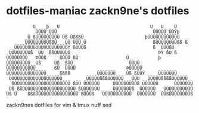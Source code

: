 dotfiles-maniac zackn9ne's dotfiles
===============
              Ü    þ   Ü                                  Ü   Ü    Û
               ÛÛÜÜ ÜÜÛ                                    ÛÛÛÜÜ ÜÛÝþ
            Ü ßÜÛÛÛÛÛÛÜÜ Üß ÜßßßÜ                       þÜÜÜÛÛÛÛÛÛÛÛÜ
           ÜÜÜÜÜÜÜÜÜßßÛ   ÜÛ ÜÛÜ Û                         ßÛÛÛÛÛÛÛÛßß ß
       ÜÜÛÛÛÛÛÛÛÛÛÛÛÛÛÜÜÜÛÛÝ ßÛÛÛß                         ß  ÛÛÛßÜ
     ÜÛÛÛÛÛÛÛß  ÜÜ  ßßÛÛÛÛÛÛ                                 ÞÝ ßÜ ß
    ÜÛÛÛÛÛÛÛ   ÞÛÛß     ßÛÛÛ ßÜ                  Ü           þ
    ÛÛÛÛÛÛÛÛÜ  Üß     Üß  ßÛÛ                     ÛÛÜÜ
    ÛÛÛÛÛÛÛÛÛÛÜ       ßÜ  ÜÛÛÜ                   ÞÛÛÛÛÛ
    ÛÛÛÛÛÛÛÛÛÛÛÛÛÜÜ     ßßßß          ÜÜÜÜÜÜÜ    Ûß ßÛÛÝ     ÜÜÜÜÜÜÜ
     ÛÛÛÛÛÛÛÛÛÛÛÛÛÛÛÛÛÜÜÜ         ÜÛÛÛÛßßßÛÛÛÛÛÜ   ÜÛÛ   ÜÜÛÛÛßßßßÛÛÛÛÜÜ
      ßÛÛÛÛÛÛÛÛÛÛÛÛÛÛÛÛÛÛÛÛÜ ßÜÜ ÜÛÛÛÛÛ     ÛÛÛÛÛÛÜÛÛß ÜÛÛÛÛÛ      ÛÛÛÛÛÛÜ
     Üß ßßÛÛÛÛÛÛÛÛÛÛÛÛÛÛÛÛÛÛÛÜ ßÛÛÛÛÛÛÜ     ÛÛÛÛÛÛÛß  ÛÛÛÛÛÛ   ÜÛÛÛÜÛÛÛÛÛÛ
    Üß Ü    ßßßÛÛÛÛÛÛÛÛÛÛÛÛÛÛÛÜ ßÛÛÛß   ÜÜÜÛÛÛÛÛÛÛÛ  ÛÛÛÛÛÛÛ  ÛÛßÛÛÛÛÛÛÛÛß    


zackn9nes dotfiles for vim & tmux nuff sed